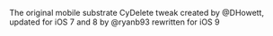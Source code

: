 The original mobile substrate CyDelete tweak created by @DHowett, updated for iOS 7 and 8 by @ryanb93 rewritten for iOS 9
